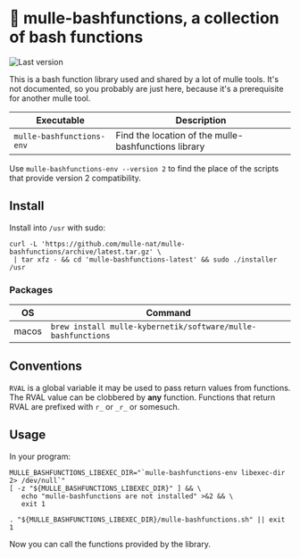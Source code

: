 # 🥊 mulle-bashfunctions, a collection of bash functions

![Last version](https://img.shields.io/github/tag/mulle-nat/mulle-bashfunctions.svg)


This is a bash function library used and shared by a lot of mulle tools.
It's not documented, so you probably are just here, because it's a prerequisite
for another mulle tool.

Executable                | Description
--------------------------|--------------------------------
`mulle-bashfunctions-env` | Find the location of the mulle-bashfunctions library


Use `mulle-bashfunctions-env --version 2` to find the place of the scripts that
provide version 2 compatibility.


## Install

Install into `/usr` with sudo:

```
curl -L 'https://github.com/mulle-nat/mulle-bashfunctions/archive/latest.tar.gz' \
 | tar xfz - && cd 'mulle-bashfunctions-latest' && sudo ./installer /usr
```

### Packages

OS          | Command
------------|------------------------------------
macos       | `brew install mulle-kybernetik/software/mulle-bashfunctions`


## Conventions

`RVAL` is a global variable it may be used to pass return values from functions.
The RVAL value can be clobbered by **any** function. Functions that return RVAL
are prefixed with `r_` or `_r_` or somesuch.


## Usage

In your program:


```
MULLE_BASHFUNCTIONS_LIBEXEC_DIR="`mulle-bashfunctions-env libexec-dir 2> /dev/null`"
[ -z "${MULLE_BASHFUNCTIONS_LIBEXEC_DIR}" ] && \
   echo "mulle-bashfunctions are not installed" >&2 && \
   exit 1

. "${MULLE_BASHFUNCTIONS_LIBEXEC_DIR}/mulle-bashfunctions.sh" || exit 1
```

Now you can call the functions provided by the library.

